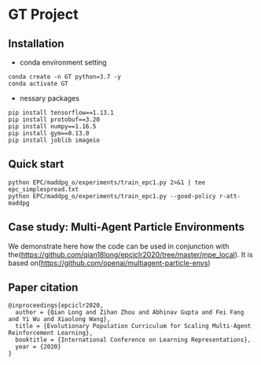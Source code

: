 # GT Project

## Installation

- conda environment setting
```
conda create -n GT python=3.7 -y
conda activate GT
```
- nessary packages
```
pip install tensorflow==1.13.1
pip install protobuf==3.20
pip install numpy==1.16.5
pip install gym==0.13.0
pip install joblib imageio
```

## Quick start

```
python EPC/maddpg_o/experiments/train_epc1.py 2>&1 | tee epc_simplespread.txt
python EPC/maddpg_o/experiments/train_epc1.py --good-policy r-att-maddpg
```


## Case study: Multi-Agent Particle Environments

We demonstrate here how the code can be used in conjunction with the(https://github.com/qian18long/epciclr2020/tree/master/mpe_local). It is based on(https://github.com/openai/multiagent-particle-envs)

## Paper citation

```
@inproceedings{epciclr2020,
  author = {Qian Long and Zihan Zhou and Abhinav Gupta and Fei Fang and Yi Wu and Xiaolong Wang},
  title = {Evolutionary Population Curriculum for Scaling Multi-Agent Reinforcement Learning},
  booktitle = {International Conference on Learning Representations},
  year = {2020}
}
```
